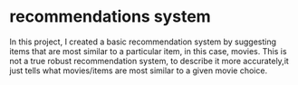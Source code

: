 # recommendations system

In this project, I created a basic recommendation system by suggesting items that are most similar to a particular item, in this case, movies. This is not a true robust recommendation system, to describe it more accurately,it just tells what movies/items are most similar to a given movie choice.

